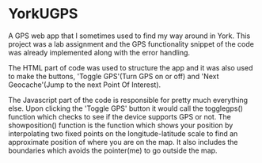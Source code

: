 # YorkUGPS
A GPS web app that I sometimes used to find my way around in York. This project was a lab assignment and the GPS functionality snippet of the code was already implemented along with the error handling.

The HTML part of code was used to structure the app and it was also used to make the buttons, 'Toggle GPS'(Turn GPS on or off) and 'Next Geocache'(Jump to the next Point Of Interest).

The Javascript part of the code is responsible for pretty much everything else. Upon clicking the 'Toggle GPS' button it would call the togglegps() function which checks to see if the device supports GPS or not. The showposition() function is the function which shows your position by interpolating two fixed points on the longitude-latitude scale to find an approximate position of where you are on the map. It also includes the boundaries which avoids the pointer(me) to go outside the map.
